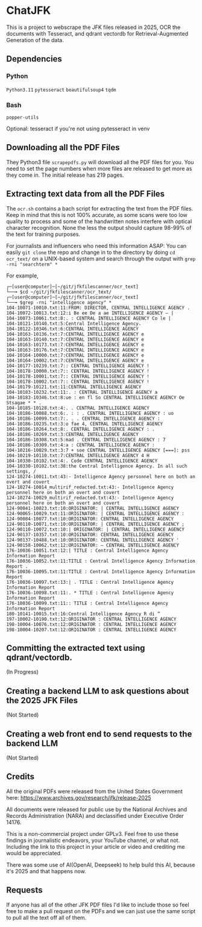 # ChatJFK
This is a project to webscrape the JFK files released in 2025, OCR the documents with Tesseract, and qdrant vectordb for Retrieval-Augmented Generation of the data.

## Dependencies
### Python
`Python3.11` `pytesseract` `beautifulsoup4` `tqdm`

### Bash
`popper-utils`

Optional: tesseract if you're not using pytesseract in venv

## Downloading all the PDF Files 
They Python3 file `scrapepdfs.py` will download all the PDF files for you. You need to set the page numbers when more files are released to get more as they come in. The initial release has 219 pages. 

## Extracting text data from all the PDF Files 
The `ocr.sh` contains a bach script for extracting the text from the PDF files. Keep in mind that this is not 100% accurate, as some scans were too low quality to process and some of the handwritten notes interfere with optical character recognition. None the less the output should capture 98-99% of the text for training purposes.

For journalists and influencers who need this information ASAP: You can easily `git clone` the repo and change in to the directory by doing `cd ocr_text/` on a UNIX-based system and search through the output with `grep -rni "searchterm" *` 

For example, 
```
┌─[user@computer]─[~/git/jfkfilescanner/ocr_text]
└──╼ $cd ~/git/jfkfilescanner/ocr_text/
┌─[user@computer]─[~/git/jfkfilescanner/ocr_text]
└──╼ $grep -rni "intelligence agency" *
104-10071-10010.txt:11:FROM: DIRECTOR, CENTRAL INTELLIGENCE AGENCY .
104-10072-10013.txt:12:i Be ee De a ae INTELLIGENCE AGENCY — |
104-10073-10061.txt:8:. : CENTRAL INTELLIGENCE AGENCY Co le |
104-10121-10140.txt:5:Central Intelligence Agency.
104-10122-10346.txt:6:CENTRAL INTELLIGENCE AGENCY
104-10163-10136.txt:7:CENTRAL INTELLIGENCE AGENCY e
104-10163-10140.txt:7:CENTRAL INTELLIGENCE AGENCY e
104-10163-10173.txt:7:CENTRAL INTELLIGENCE AGENCY e
104-10163-10176.txt:7:CENTRAL INTELLIGENCE AGENCY e
104-10164-10000.txt:7:CENTRAL INTELLIGENCE AGENCY e
104-10164-10002.txt:7:CENTRAL INTELLIGENCE AGENCY e
104-10177-10239.txt:7:: CENTRAL INTELLIGENCE AGENCY !
104-10178-10000.txt:7:: CENTRAL INTELLIGENCE AGENCY !
104-10178-10001.txt:7:: CENTRAL INTELLIGENCE AGENCY !
104-10178-10002.txt:7:: CENTRAL INTELLIGENCE AGENCY !
104-10179-10121.txt:11:CENTRAL INTELLIGENCE AGENCY
104-10183-10232.txt:11:. : CENTRAL INTELLIGENCE AGENCY a
104-10183-10346.txt:8:ue : en fl So CENTRAL INTELLIGENCE AGENCY Oe Stsagae * * .
104-10185-10128.txt:4:. . CENTRAL INTELLIGENCE AGENCY
104-10186-10088.txt:6:. : : . CENTRAL INTELLIGENCE AGENCY : uo
104-10186-10099.txt:7:. . . CENTRAL INTELLIGENCE AGENCY :
104-10186-10235.txt:3:o fae 4, CENTRAL INTELLIGENCE AGENCY
104-10186-10264.txt:8:. CENTRAL INTELLIGENCE AGENCY : .
104-10186-10269.txt:3:CENTRAL INTELLIGENCE AGENCY
104-10186-10308.txt:5:mad . CENTRAL INTELLIGENCE AGENCY : 7
104-10186-10309.txt:4:a : CENTRAL INTELLIGENCE AGENCY :
104-10216-10029.txt:3:7 + soe CENTRAL INTELLIGENCE AGENCY [===]: pss
104-10219-10110.txt:7:CENTRAL INTELLIGENCE AGENCY 4 H
104-10330-10102.txt:4:. Code CENTRAL INTELLIGENCE AGENCY
104-10330-10102.txt:38:the Central Intelligence Agency. In all such settings, /
124-10274-10011.txt:43:- Intelligence Agency personnel here on both an overt and covert
124-10274-10014_multirif_redacted.txt:43:- Intelligence Agency personnel here on both an overt and covert
124-10274-10029_multirif_redacted.txt:43:- Intelligence Agency personnel here on both an overt and covert
124-90041-10023.txt:10:ORIGINATOR: | CENTRAL INTELLIGENCE AGENCY
124-90065-10029.txt:11:ORIGINATOR: | CENTRAL INTELLIGENCE AGENCY :
124-90084-10077.txt:10:ORIGINATOR: CENTRAL INTELLIGENCE AGENCY
124-90110-10071.txt:10:ORIGINATOR: | CENTRAL INTELLIGENCE AGENCY ;
124-90110-10072.txt:10:| ORIGINATOR: | CENTRAL INTELLIGENCE AGENCY
124-90137-10357.txt:10:ORIGINATOR: CENTRAL INTELLIGENCE AGENCY
124-90137-10488.txt:10:ORIGINATOR: CENTRAL INTELLIGENCE AGENCY '
124-90158-10062.txt:12:ORIGINATOR: — CENTRAL INTELLIGENCE AGENCY
176-10036-10051.txt:12:| TITLE : Central Intelligence Agency Information Report
176-10036-10052.txt:11:TITLE : Central Intelligence Agency Information Report .
176-10036-10095.txt:11:TITLE : Central Intelligence Agency Information Report
176-10036-10097.txt:13:| . TITLE : Central Intelligence Agency Information Report
176-10036-10098.txt:11:. * TITLE : Central Intelligence Agency Information Report
176-10036-10099.txt:11:: TITLE : Central Intelligence Agency Information Report
180-10141-10015.txt:16:Central Intelligence Agency R di “
197-10002-10190.txt:12:ORIGINATOR : CENTRAL INTELLIGENCE AGENCY
198-10004-10076.txt:12:ORIGINATOR : CENTRAL INTELLIGENCE AGENCY
198-10004-10207.txt:12:ORIGINATOR : CENTRAL INTELLIGENCE AGENCY
```

## Committing the extracted text using qdrant/vectordb. 
(In Progress)

## Creating a backend LLM to ask questions about the 2025 JFK Files 
(Not Started)

## Creating a web front end to send requests to the backend LLM
(Not Started)

## Credits
All the original PDFs were released from the United States Government here: 
https://www.archives.gov/research/jfk/release-2025

All documents were released for public use by the National Archives and Records Administration (NARA) and declassified under Executive Order 14176. 

This is a non-commercial project under GPLv3. Feel free to use these findings in journalistic endeavors, your YouTube channel, or what not. Including the link to this project in your article or video and crediting me would be appreciated. 

There was some use of AI(OpenAI, Deepseek) to help build this AI, because it's 2025 and that happens now.

## Requests
If anyone has all of the other JFK PDF files I'd like to include those so feel free to make a pull request on the PDFs and we can just use the same script to pull all the text off all of them. 
